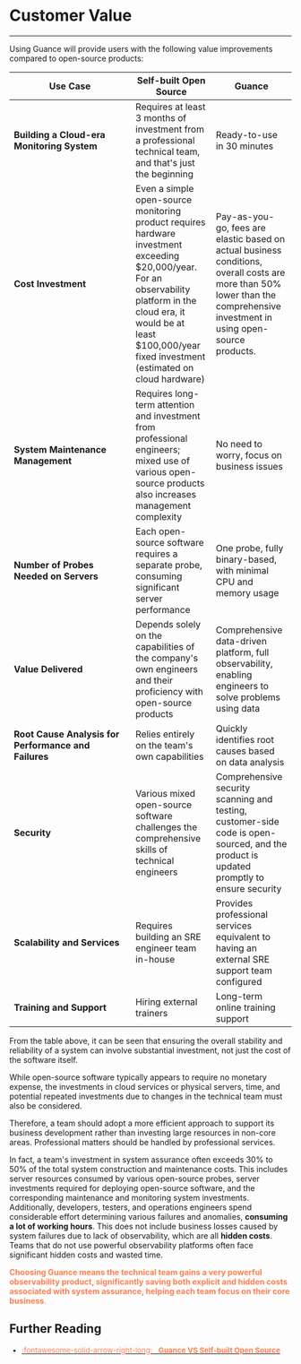 # Customer Value
---

Using Guance will provide users with the following value improvements compared to open-source products:

| <div style="width: 200px">Use Case</div> | Self-built Open Source | Guance |
| --- | --- | --- |
| **Building a Cloud-era Monitoring System** | Requires at least 3 months of investment from a professional technical team, and that's just the beginning | Ready-to-use in 30 minutes |
| **Cost Investment** | Even a simple open-source monitoring product requires hardware investment exceeding $20,000/year. For an observability platform in the cloud era, it would be at least $100,000/year fixed investment (estimated on cloud hardware) | Pay-as-you-go, fees are elastic based on actual business conditions, overall costs are more than 50% lower than the comprehensive investment in using open-source products. |
| **System Maintenance Management** | Requires long-term attention and investment from professional engineers; mixed use of various open-source products also increases management complexity | No need to worry, focus on business issues |
| **Number of Probes Needed on Servers** | Each open-source software requires a separate probe, consuming significant server performance | One probe, fully binary-based, with minimal CPU and memory usage |
| **Value Delivered** | Depends solely on the capabilities of the company's own engineers and their proficiency with open-source products | Comprehensive data-driven platform, full observability, enabling engineers to solve problems using data |
| **Root Cause Analysis for Performance and Failures** | Relies entirely on the team's own capabilities | Quickly identifies root causes based on data analysis |
| **Security** | Various mixed open-source software challenges the comprehensive skills of technical engineers | Comprehensive security scanning and testing, customer-side code is open-sourced, and the product is updated promptly to ensure security |
| **Scalability and Services** | Requires building an SRE engineer team in-house | Provides professional services equivalent to having an external SRE support team configured |
| **Training and Support** | Hiring external trainers | Long-term online training support |

From the table above, it can be seen that ensuring the overall stability and reliability of a system can involve substantial investment, not just the cost of the software itself.

While open-source software typically appears to require no monetary expense, the investments in cloud services or physical servers, time, and potential repeated investments due to changes in the technical team must also be considered.

Therefore, a team should adopt a more efficient approach to support its business development rather than investing large resources in non-core areas. Professional matters should be handled by professional services.

In fact, a team's investment in system assurance often exceeds 30% to 50% of the total system construction and maintenance costs. This includes server resources consumed by various open-source probes, server investments required for deploying open-source software, and the corresponding maintenance and monitoring system investments. Additionally, developers, testers, and operations engineers spend considerable effort determining various failures and anomalies, **consuming a lot of working hours**. This does not include business losses caused by system failures due to lack of observability, which are all **hidden costs**. Teams that do not use powerful observability platforms often face significant hidden costs and wasted time.

<font color=coral>**Choosing Guance means the technical team gains a very powerful observability product, significantly saving both explicit and hidden costs associated with system assurance, helping each team focus on their core business**.</font>

## Further Reading

<font size=2>

<div class="grid cards" markdown>

- [<font color="coral"> :fontawesome-solid-arrow-right-long: &nbsp; **Guance VS Self-built Open Source**</font>](https://www.guance.com/whitepaper/guanceVSopensource)

</div>

</font>
